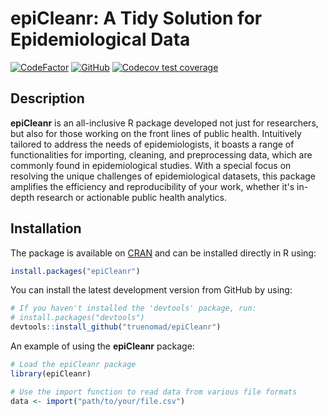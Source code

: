
# epiCleanr: A Tidy Solution for Epidemiological Data 

[![CodeFactor](https://www.codefactor.io/repository/github/truenomad/epicleanr/badge)](https://www.codefactor.io/repository/github/truenomad/epicleanr)
[![GitHub](https://img.shields.io/github/license/truenomad/epiCleanr)](https://github.com/truenomad/epiCleanr/blob/main/LICENSE)
[![Codecov test coverage](https://codecov.io/gh/truenomad/epiCleanr/branch/main/graph/badge.svg)](https://codecov.io/gh/truenomad/epiCleanr?branch=main)

## Description ##

**epiCleanr** is an all-inclusive R package developed not just for researchers, 
but also for those working on the front lines of public health. Intuitively 
tailored to address the needs of epidemiologists, it boasts a range of 
functionalities for importing, cleaning, and preprocessing data, which are 
commonly found in epidemiological studies. With a special focus on resolving the 
unique challenges of epidemiological datasets, this package amplifies the 
efficiency and reproducibility of your work, whether it's in-depth research or 
actionable public health analytics.

## Installation ##

The package is available on 
[CRAN](http://cran.r-project.org/web/packages/epiCleanr/) and can be installed 
directly in R using:

```R
install.packages("epiCleanr")
```

You can install the latest development version from GitHub by using:

```R
# If you haven't installed the 'devtools' package, run:
# install.packages("devtools")
devtools::install_github("truenomad/epiCleanr")
```

An example of using the **epiCleanr** package:

```R
# Load the epiCleanr package
library(epiCleanr)

# Use the import function to read data from various file formats
data <- import("path/to/your/file.csv")
```
